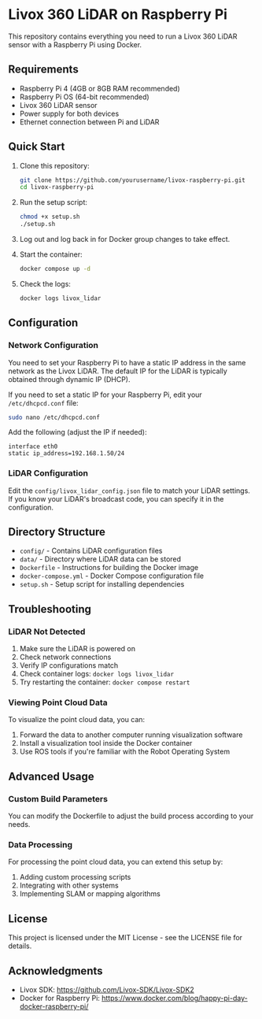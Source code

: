 # Livox 360 LiDAR on Raspberry Pi

This repository contains everything you need to run a Livox 360 LiDAR sensor with a Raspberry Pi using Docker.

## Requirements

- Raspberry Pi 4 (4GB or 8GB RAM recommended)
- Raspberry Pi OS (64-bit recommended)
- Livox 360 LiDAR sensor
- Power supply for both devices
- Ethernet connection between Pi and LiDAR

## Quick Start

1. Clone this repository:
   ```bash
   git clone https://github.com/yourusername/livox-raspberry-pi.git
   cd livox-raspberry-pi
   ```

2. Run the setup script:
   ```bash
   chmod +x setup.sh
   ./setup.sh
   ```

3. Log out and log back in for Docker group changes to take effect.

4. Start the container:
   ```bash
   docker compose up -d
   ```

5. Check the logs:
   ```bash
   docker logs livox_lidar
   ```

## Configuration

### Network Configuration

You need to set your Raspberry Pi to have a static IP address in the same network as the Livox LiDAR. The default IP for the LiDAR is typically obtained through dynamic IP (DHCP).

If you need to set a static IP for your Raspberry Pi, edit your `/etc/dhcpcd.conf` file:

```bash
sudo nano /etc/dhcpcd.conf
```

Add the following (adjust the IP if needed):
```
interface eth0
static ip_address=192.168.1.50/24
```

### LiDAR Configuration

Edit the `config/livox_lidar_config.json` file to match your LiDAR settings. If you know your LiDAR's broadcast code, you can specify it in the configuration.

## Directory Structure

- `config/` - Contains LiDAR configuration files
- `data/` - Directory where LiDAR data can be stored
- `Dockerfile` - Instructions for building the Docker image
- `docker-compose.yml` - Docker Compose configuration file
- `setup.sh` - Setup script for installing dependencies

## Troubleshooting

### LiDAR Not Detected

1. Make sure the LiDAR is powered on
2. Check network connections
3. Verify IP configurations match
4. Check container logs: `docker logs livox_lidar`
5. Try restarting the container: `docker compose restart`

### Viewing Point Cloud Data

To visualize the point cloud data, you can:

1. Forward the data to another computer running visualization software
2. Install a visualization tool inside the Docker container
3. Use ROS tools if you're familiar with the Robot Operating System

## Advanced Usage

### Custom Build Parameters

You can modify the Dockerfile to adjust the build process according to your needs.

### Data Processing

For processing the point cloud data, you can extend this setup by:
1. Adding custom processing scripts
2. Integrating with other systems
3. Implementing SLAM or mapping algorithms

## License

This project is licensed under the MIT License - see the LICENSE file for details.

## Acknowledgments

- Livox SDK: https://github.com/Livox-SDK/Livox-SDK2
- Docker for Raspberry Pi: https://www.docker.com/blog/happy-pi-day-docker-raspberry-pi/

